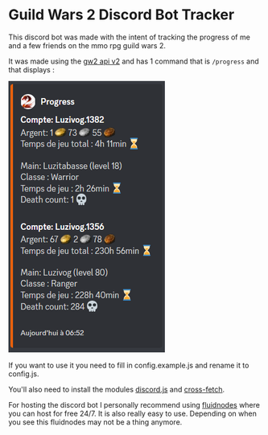 # Guild Wars 2 Discord Bot Tracker

This discord bot was made with the intent of tracking the progress of me and a few friends on the mmo rpg guild wars 2. 

It was made using the [gw2 api v2](https://wiki.guildwars2.com/wiki/API:Main) and has 1 command that is ``/progress`` and that displays :

![](./images/display_example.png)

If you want to use it you need to fill in config.example.js and rename it to config.js.

You'll also need to install the modules [discord.js](https://www.npmjs.com/package/discord.js) and [cross-fetch](https://www.npmjs.com/package/cross-fetch).

For hosting the discord bot I personally recommend using [fluidnodes](https://fluidnodes.com/) where you can host for free 24/7. It is also really easy to use.
Depending on when you see this fluidnodes may not be a thing anymore.
